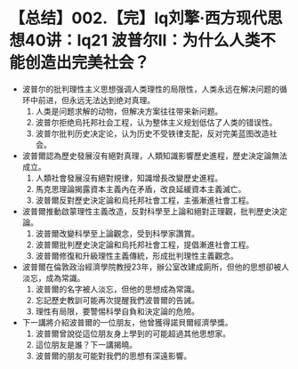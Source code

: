 # 【总结】002.【完】lq刘擎·西方现代思想40讲：lq21 波普尔II：为什么人类不能创造出完美社会？

-   波普尔的批判理性主义思想强调人类理性的局限性，人类永远在解决问题的循环中前进，但永远无法达到绝对真理。
    1.  人类是问题求解的动物，但解决方案往往带来新问题。
    2.  波普尔拒绝烏托邦社会工程，认为整体主义规划低估了人类的错误性。
    3.  波普尔批判历史决定论，认为历史不受铁律支配，反对完美蓝图改造社会。
-   波普爾認為歷史發展沒有絕對真理，人類知識影響歷史進程，歷史決定論無法成立。
    1.  人類社會發展沒有絕對規律，知識增長改變歷史進程。
    2.  馬克思理論揭露資本主義內在矛盾，改良延緩資本主義滅亡。
    3.  波普爾反對歷史決定論和烏托邦社會工程，主張漸進社會工程。
-   波普爾推動啟蒙理性主義改造，反對科學至上論和絕對正理觀，批判歷史決定論。
    1.  波普爾改變科學至上論觀念，受到科學家讚賞。
    2.  波普爾批判歷史決定論和烏托邦社會工程，提倡漸進社會工程。
    3.  波普爾修復和升級理性主義傳統，形成批判理性主義觀念。
-   波普爾在倫敦政治經濟學院教授23年，辦公室改建成廁所，但他的思想卻被人淡忘，成為常識。
    1.  波普爾的名字被人淡忘，但他的思想成為常識。
    2.  忘記歷史教訓可能再次提醒我們波普爾的告誡。
    3.  理性有局限，要警惕科學自負和決定論的危險。
-   下一講將介紹波普爾的一位朋友，他曾獲得諾貝爾經濟學獎。
    1.  波普爾曾說從這位朋友身上學到的可能超過其他思想家。
    2.  這位朋友是誰？下一講揭曉。
    3.  波普爾的朋友可能對我們的思想有深遠影響。